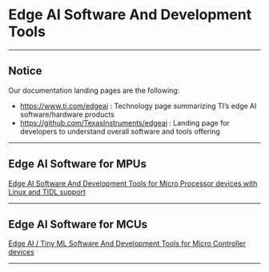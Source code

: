 # Edge AI Software And Development Tools

---

## Notice
Our documentation landing pages are the following:
- https://www.ti.com/edgeai : Technology page summarizing TI’s edge AI software/hardware products 
- https://github.com/TexasInstruments/edgeai : Landing page for developers to understand overall software and tools offering

---

## Edge AI Software for MPUs
[Edge AI Software And Development Tools for Micro Processor devices with Linux and TIDL support](edgeai-mpu/)

---

## Edge AI Software for MCUs
[Edge AI / Tiny ML Software And Development Tools for Micro Controller devices](edgeai-mcu/)

---
